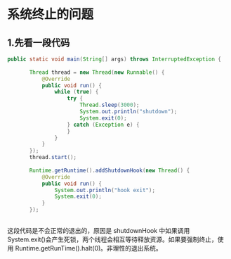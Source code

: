 # 系统终止的问题
## 1.先看一段代码
```java
public static void main(String[] args) throws InterruptedException {  
  
       Thread thread = new Thread(new Runnable() {  
           @Override  
           public void run() {  
               while (true) {  
                   try {  
                       Thread.sleep(3000);  
                       System.out.println("shutdown");  
                       System.exit(0);  
                   } catch (Exception e) {  
                   }  
               }  
           }  
       });  
       thread.start();  
         
       Runtime.getRuntime().addShutdownHook(new Thread() {  
           @Override  
           public void run() {  
               System.out.println("hook exit");  
               System.exit(0);  
           }  
       });  
         
```
这段代码是不会正常的退出的，原因是 shutdownHook 中如果调用 System.exit()会产生死锁，两个线程会相互等待释放资源。如果要强制终止，使用 Runtime.getRunTime().halt(0)。非理性的退出系统。
